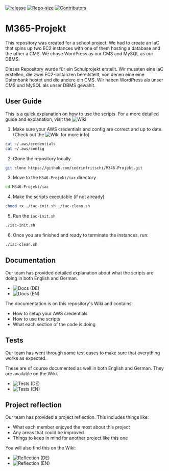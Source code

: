 <a href="https://github.com/cedrinfritschi/M346-Projekt/releases/latest">![release](https://img.shields.io/github/v/release/cedrinfritschi/M346-Projekt?style=flat-square&color=%230962b5)</a>
<a href="https://github.com/cedrinfritschi/M346-Projekt">![Repo-size](https://img.shields.io/github/repo-size/cedrinfritschi/M346-Projekt?style=flat-square&color=%23fa0ce2)</a>
<a href="https://github.com/cedrinfritschi/M346-Projekt/graphs/contributors">![Contributors](https://img.shields.io/github/contributors/cedrinfritschi/M346-Projekt?style=flat-square&color=%236804ba)</a>

# M365-Projekt
This repository was created for a school project. We had to create an IaC that spins up two EC2 instances with one of them hosting a database and the other a CMS. We chose WordPress as our CMS and MySQL as our DBMS.

Dieses Repository wurde für ein Schulprojekt erstellt. Wir mussten eine IaC erstellen, die zwei EC2-Instanzen bereitstellt, von denen eine eine Datenbank hostet und die andere ein CMS. Wir haben WordPress als unser CMS und MySQL als unser DBMS gewählt.

## User Guide
This is a quick explanation on how to use the scripts. For a more detailed guide and explanation, visit the ![Wiki](https://github.com/cedrinfritschi/M346-Projekt/wiki/2.-Docs-(EN))

1. Make sure your AWS credentials and config are correct and up to date. (Check out the ![Wiki](https://github.com/cedrinfritschi/M346-Projekt/wiki/2.-Docs-(EN)#aws-credentials) for more info)
```bash
cat ~/.aws/credentials
cat ~/.aws/config
```
2. Clone the repository locally.
```bash
git clone https://github.com/cedrinfritschi/M346-Projekt.git
```
3. Move to the `M346-Projekt/iac` directory
```bash
cd M346-Projekt/iac
```
4. Make the scripts executable (if not already)
```bash
chmod +x ./iac-init.sh ./iac-clean.sh
```
5. Run the `iac-init.sh`
```bash
./iac-init.sh
```
6. Once you are finished and ready to terminate the instances, run:
```bash
./iac-clean.sh
```
## Documentation
Our team has provided detailed explanation about what the scripts are doing in both English and German.
- ![Docs (DE)](https://github.com/cedrinfritschi/M346-Projekt/wiki/1.-Docs-(DE))
- ![Docs (EN)](https://github.com/cedrinfritschi/M346-Projekt/wiki/2.-Docs-(EN))

The documentation is on this repository's Wiki and contains:
- How to setup your AWS credentials
- How to use the scripts
- What each section of the code is doing

## Tests
Our team has went through some test cases to make sure that everything works as expected.

These are of course documented as well in both English and German. They are available on the Wiki.
- ![Tests (DE)](https://github.com/cedrinfritschi/M346-Projekt/wiki/3.-Tests-(DE))
- ![Tests (EN)](https://github.com/cedrinfritschi/M346-Projekt/wiki/4.-Tests-(EN))

## Project reflection
Our team has provided a project reflection. This includes things like:
- What each member enjoyed the most about this project
- Any areas that could be improved
- Things to keep in mind for another project like this one

You will also find this on the Wiki:
- ![Reflection (DE)](https://github.com/cedrinfritschi/M346-Projekt/wiki/5.-Reflection-(DE))
- ![Reflection (EN)](https://github.com/cedrinfritschi/M346-Projekt/wiki/6.-Reflection-(EN))
